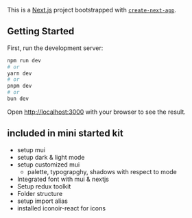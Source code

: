 This is a [Next.js](https://nextjs.org/) project bootstrapped with [`create-next-app`](https://github.com/vercel/next.js/tree/canary/packages/create-next-app).

## Getting Started

First, run the development server:

```bash
npm run dev
# or
yarn dev
# or
pnpm dev
# or
bun dev
```

Open [http://localhost:3000](http://localhost:3000) with your browser to see the result.


## included in mini started kit
- setup mui
- setup dark & light mode
- setup customized mui
  - palette, typograpghy, shadows with respect to mode
- Integrated font with mui & nextjs
- Setup redux toolkit
- Folder structure
- setup import alias
- installed iconoir-react for icons